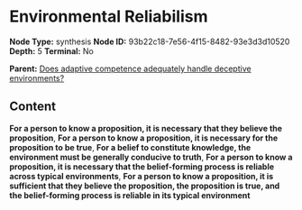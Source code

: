 # Environmental Reliabilism

**Node Type:** synthesis
**Node ID:** 93b22c18-7e56-4f15-8482-93e3d3d10520
**Depth:** 5
**Terminal:** No

**Parent:** [Does adaptive competence adequately handle deceptive environments?](does-adaptive-competence-adequately-handle-deceptive-environments-antithesis-6506e828-0907-4892-bbaa-30e2169f67bc.md)

## Content

**For a person to know a proposition, it is necessary that they believe the proposition**, **For a person to know a proposition, it is necessary for the proposition to be true**, **For a belief to constitute knowledge, the environment must be generally conducive to truth**, **For a person to know a proposition, it is necessary that the belief-forming process is reliable across typical environments**, **For a person to know a proposition, it is sufficient that they believe the proposition, the proposition is true, and the belief-forming process is reliable in its typical environment**
